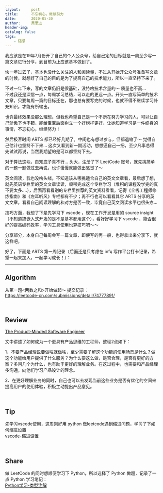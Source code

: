 ```yaml
---
layout:     post
title:      不忘初心，继续努力
date:       2020-05-30
author:     周思进
header-img:	
catalog: false
tags:
    - 随感
---
```


我应该是在19年7月份开了自己的个人公众号，给自己定的目标就是一周至少写一篇文章进行分享，到目前为止应该基本做到了。  

快一年过去了，基本也没什么关注的人和阅读量，不过从开始开公众号准备写文章的时候，就想好了自己的目的是为了提高自己的技术能力，所以一直坚持下来了。

不过一年下来，写的文章仍旧是很基础，没特啥技术含量的～ 质量也不高...   
不过我还是深信一点，每周学习总结，可以走的更远一点。开头一直写简单的技术文章，只要每周一篇的目标还在，那也总有要写完的时候，也就不得不继续学习补充知识，才能有所输出。

也许最终效果没那么理想，但我也希望自己是一个不断在努力学习的人，可以让自己骄傲下也不错，能给宝宝后面树立一个好榜样更好，让她知道学习是一件终身的事情，不忘初心，继续努力！

然后极客时间 ARTS 都已经好几期了，中间也有想过参与，但都退缩了～  觉得自己估计也坚持不下来...  这次又看到新一期活动，想想逼自己一把，至少凡事总得先试试再说，当然我期望的是可以都坚持下去。

对于算法这块，自知底子真不行... 头大，注册了下 LeetCode 账号，就先挑简单的一题一题做过去再说，也许慢慢就能做出感觉了～

英文阅读，我也没啥头绪，不知道该从哪挑适合自己的英文文章看，最后想了想，就先英语专栏里的英文文章读读，顺带完成这个专栏学习（堆积的课程没学完的真不要太多....），后面再看看别的专栏里推荐的英文资料看看，记得《全栈工程师修炼指南》和《左耳听风》专栏都有不少；再不行也可以看看其它 ARTS 分享的英文文章，看看自己阅读理解的和对方是否一致，毕竟自己英文阅读水平也很头疼... 

技巧方面，我想了下是先学习下 vscode ，现在工作开发是用的 source insight（不知道搞嵌入式开发的是不是基本都用这个），看好好学习下 vscode ，能否很好的提高编码效率，学习工具使用也算技巧吧～～

分享部分，本身自己每周会写一篇文章，即便写的再一般，也得拿出来分享下，就这样吧。 

好了，下面是 ARTS 第一周记录（后面还是只考虑在 infq 写作平台打卡记录，希望一起来加入，一起学习成长！）：

---


## Algorithm

从第一题<两数之和>开始做起～ 提交记录：  
https://leetcode-cn.com/submissions/detail/74777891/



<br/>

## Review  

[The Product-Minded Software Engineer](https://blog.pragmaticengineer.com/the-product-minded-engineer/?utm_source=wanqu.co&utm_campaign=Wanqu+Daily&utm_medium=website)

文中讲述了如何成为一个更具有产品思维的工程师，整理2点如下：

1、不要产品经理说要做啥就做啥，至少需要了解这个功能的使用场景是什么？做这个功能给用户提供了什么服务？为什么要这么做，是否合理，是否有更好的方案？多问几个为什么，也有助于更好的理解业务。在这过程中，也需要和产品经理多沟通，向他们学习产品设计的理念。

2、在更好理解业务的同时，自己也可以去发现当前这些业务是否有优化的空间来提高用户的使用体验，积极主动提出产品意见。


<br/>

## Tip  

先学习vscode使用，这周刚好用 python 做leetcode遇到缩进问题，学习了下如何缩进设置  
[vscode-缩进设置](https://mp.weixin.qq.com/s?__biz=MzU5Nzk5Njg3OQ==&mid=2247484195&idx=1&sn=f60ad17e12c39ad02b67bcc07b538dad&chksm=fe4ba703c93c2e152aaeae5d387e3eb270786dbefd647937fe2da46c4b265a9add5c3b95429d&token=1649321119&lang=zh_CN#rd)


<br/>

## Share  

做 LeetCode 的同时想顺便学习下 Python，所以选择了 Python 做题，记录了一点 Python 学习笔记：  
[Python学习-类型注解](https://mp.weixin.qq.com/s?__biz=MzU5Nzk5Njg3OQ==&mid=2247484200&idx=1&sn=8a540f4e3b3ea2285c2ef5330894293c&chksm=fe4ba708c93c2e1e9fb5a36269dd1f9e8488e3936d74f25d72aa2712f124d257c78a61a2c046&token=1649321119&lang=zh_CN#rd)

